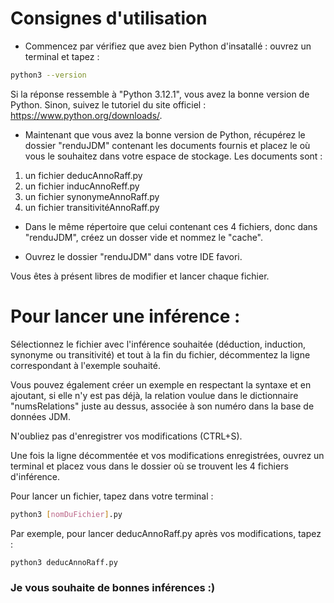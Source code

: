 # Consignes d'utilisation

* Commencez par vérifiez que avez bien Python d'insatallé : ouvrez un terminal et tapez :
```bash
python3 --version
``` 
Si la réponse ressemble à "Python 3.12.1", vous avez la bonne version de Python. Sinon, suivez le tutoriel du site officiel : https://www.python.org/downloads/.

* Maintenant que vous avez la bonne version de Python, récupérez le dossier "renduJDM" contenant les documents fournis et placez le où vous le souhaitez dans votre espace de stockage. Les documents sont :
1) un fichier deducAnnoRaff.py
2) un fichier inducAnnoReff.py
3) un fichier synonymeAnnoRaff.py 
4) un fichier transitivitéAnnoRaff.py

* Dans le même répertoire que celui contenant ces 4 fichiers, donc dans "renduJDM", créez un dosser vide et nommez le "cache".

* Ouvrez le dossier "renduJDM" dans votre IDE favori.

Vous êtes à présent libres de modifier et lancer chaque fichier.

# Pour lancer une inférence : 
Sélectionnez le fichier avec l'inférence souhaitée (déduction, induction, synonyme ou transitivité) et tout à la fin du fichier, décommentez la ligne correspondant à l'exemple souhaité. 

Vous pouvez également créer un exemple en respectant la syntaxe et en ajoutant, si elle n'y est pas déjà, la relation voulue dans le dictionnaire "numsRelations" juste au dessus, associée à son numéro dans la base de données JDM.

N'oubliez pas d'enregistrer vos modifications (CTRL+S).

Une fois la ligne décommentée et vos modifications enregistrées, ouvrez un terminal et placez vous dans le dossier où se trouvent les 4 fichiers d'inférence.

Pour lancer un fichier, tapez dans votre terminal :
```bash
python3 [nomDuFichier].py
```

Par exemple, pour lancer deducAnnoRaff.py après vos modifications, tapez : 
```bash
python3 deducAnnoRaff.py
```

### Je vous souhaite de bonnes inférences :)
